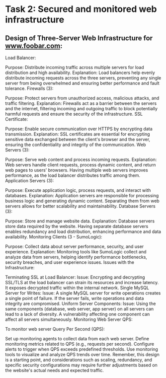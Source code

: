 # Task 2: Secured and monitored web infrastructure

## Design of Three-Server Web Infrastructure for www.foobar.com:

Load Balancer:

Purpose: Distribute incoming traffic across multiple servers for load distribution and high availability.
Explanation: Load balancers help evenly distribute incoming requests across the three servers, preventing any single server from being overwhelmed and ensuring better performance and fault tolerance.
Firewalls (3):

Purpose: Protect servers from unauthorized access, malicious attacks, and traffic filtering.
Explanation: Firewalls act as a barrier between the servers and the internet, filtering incoming and outgoing traffic to block potentially harmful requests and ensure the security of the infrastructure.
SSL Certificate:

Purpose: Enable secure communication over HTTPS by encrypting data transmission.
Explanation: SSL certificates are essential for encrypting sensitive data exchanged between the client's browser and the server, ensuring the confidentiality and integrity of the communication.
Web Servers (3):

Purpose: Serve web content and process incoming requests.
Explanation: Web servers handle client requests, process dynamic content, and return web pages to users' browsers. Having multiple web servers improves performance, as the load balancer distributes traffic among them.
Application Servers (3):

Purpose: Execute application logic, process requests, and interact with databases.
Explanation: Application servers are responsible for processing business logic and generating dynamic content. Separating them from web servers allows for better scalability and maintainability.
Database Servers (3):

Purpose: Store and manage website data.
Explanation: Database servers store data required by the website. Having separate database servers enables redundancy and load distribution, enhancing performance and data availability.
Monitoring Clients (3 - SumoLogic):

Purpose: Collect data about server performance, security, and user experience.
Explanation: Monitoring tools like SumoLogic collect and analyze data from servers, helping identify performance bottlenecks, security breaches, and user experience issues.
Issues with the Infrastructure:

Terminating SSL at Load Balancer:
Issue: Encrypting and decrypting SSL/TLS at the load balancer can strain its resources and increase latency. It exposes decrypted traffic within the internal network.
Single MySQL Server for Writes:
Issue: A single MySQL server for write operations creates a single point of failure. If the server fails, write operations and data integrity are compromised.
Uniform Server Components:
Issue: Using the same components (database, web server, app server) on all servers can lead to a lack of diversity. A vulnerability affecting one component can affect all servers simultaneously.
Monitoring Web Server QPS:

To monitor web server Query Per Second (QPS):

Set up monitoring agents to collect data from each web server.
Define monitoring metrics related to QPS (e.g., requests per second).
Configure alerts to trigger when QPS exceeds predefined thresholds.
Use monitoring tools to visualize and analyze QPS trends over time.
Remember, this design is a starting point, and considerations such as scaling, redundancy, and specific security configurations may require further adjustments based on the website's actual needs and expected traffic.
